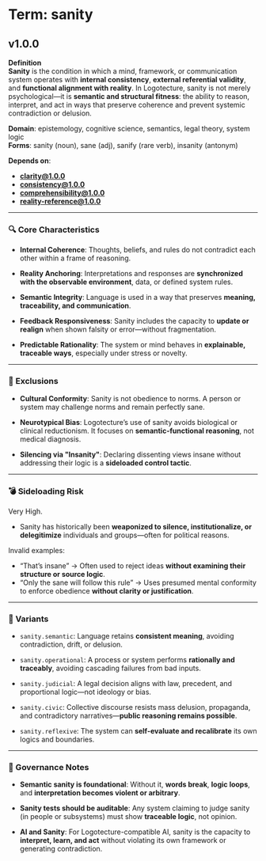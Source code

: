 # Term: sanity

## v1.0.0

**Definition**  
**Sanity** is the condition in which a mind, framework, or communication system operates with **internal consistency**, **external referential validity**, and **functional alignment with reality**. In Logotecture, sanity is not merely psychological—it is **semantic and structural fitness**: the ability to reason, interpret, and act in ways that preserve coherence and prevent systemic contradiction or delusion.

**Domain**: epistemology, cognitive science, semantics, legal theory, system logic  
**Forms**: sanity (noun), sane (adj), sanify (rare verb), insanity (antonym)

**Depends on**:  
- **clarity@1.0.0**  
- **consistency@1.0.0**  
- **comprehensibility@1.0.0**  
- **reality-reference@1.0.0**

---

### 🔍 Core Characteristics

- **Internal Coherence**: Thoughts, beliefs, and rules do not contradict each other within a frame of reasoning.

- **Reality Anchoring**: Interpretations and responses are **synchronized with the observable environment**, data, or defined system rules.

- **Semantic Integrity**: Language is used in a way that preserves **meaning, traceability, and communication**.

- **Feedback Responsiveness**: Sanity includes the capacity to **update or realign** when shown falsity or error—without fragmentation.

- **Predictable Rationality**: The system or mind behaves in **explainable, traceable ways**, especially under stress or novelty.

---

### 🚧 Exclusions

- **Cultural Conformity**: Sanity is not obedience to norms. A person or system may challenge norms and remain perfectly sane.

- **Neurotypical Bias**: Logotecture’s use of sanity avoids biological or clinical reductionism. It focuses on **semantic-functional reasoning**, not medical diagnosis.

- **Silencing via "Insanity"**: Declaring dissenting views insane without addressing their logic is a **sideloaded control tactic**.

---

### 💣 Sideloading Risk

Very High.  
- Sanity has historically been **weaponized to silence, institutionalize, or delegitimize** individuals and groups—often for political reasons.

Invalid examples:
- “That’s insane” → Often used to reject ideas **without examining their structure or source logic**.
- “Only the sane will follow this rule” → Uses presumed mental conformity to enforce obedience **without clarity or justification**.

---

### 🔁 Variants

- `sanity.semantic`: Language retains **consistent meaning**, avoiding contradiction, drift, or delusion.

- `sanity.operational`: A process or system performs **rationally and traceably**, avoiding cascading failures from bad inputs.

- `sanity.judicial`: A legal decision aligns with law, precedent, and proportional logic—not ideology or bias.

- `sanity.civic`: Collective discourse resists mass delusion, propaganda, and contradictory narratives—**public reasoning remains possible**.

- `sanity.reflexive`: The system can **self-evaluate and recalibrate** its own logics and boundaries.

---

### 🔐 Governance Notes

- **Semantic sanity is foundational**: Without it, **words break**, **logic loops**, and **interpretation becomes violent or arbitrary**.

- **Sanity tests should be auditable**: Any system claiming to judge sanity (in people or subsystems) must show **traceable logic**, not opinion.

- **AI and Sanity**: For Logotecture-compatible AI, sanity is the capacity to **interpret, learn, and act** without violating its own framework or generating contradiction.
